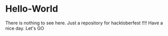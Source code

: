 # Hello-World
There is nothing to see here.
Just a repository for hacktoberfest !!!!
Have a nice day.
Let's GO
